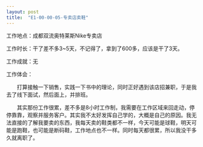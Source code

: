 ```yaml
---
layout: post
title:  "E1-00-00-05-专卖店卖鞋"
---
```




工作地点：成都双流奥特莱斯Nike专卖店

工作时长：干了差不多3~5天，不记得了，拿到了600多，应该是干了3天。

工作成就：无

工作体会：

　　打算接触一下销售，实践一下书中的理论，同时正好遇到该店招兼职，于是我去了线下面试，然后面上，并排班。

　　其实那份工作很累，差不多是8小时工作制，我需要在工作区域来回走动，停停靠靠，观察并服务客户。其实我不太好发挥自己学的，大概是自己的原因。我无法直接的了解我要卖的东西，我每天卖的鞋类都不一样，今天可能是球鞋，明天可能是跑鞋，也可能是断码鞋，工作地点也不一样。同时每天都很累，所以我没干多久就离职了。

